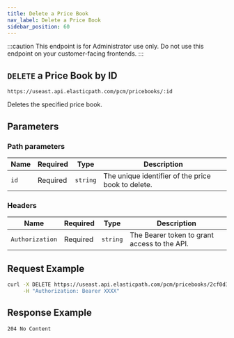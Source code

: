```yaml
---
title: Delete a Price Book
nav_label: Delete a Price Book
sidebar_position: 60
---
```


:::caution
This endpoint is for Administrator use only. Do not use this endpoint on your customer-facing frontends.
:::

## `DELETE` a Price Book by ID

```http
https://useast.api.elasticpath.com/pcm/pricebooks/:id
```

Deletes the specified price book.

## Parameters

### Path parameters

| Name | Required | Type | Description |
| --- | --- | --- | --- |
| `id` | Required | `string` | The unique identifier of the price book to delete. |

### Headers

| Name | Required | Type | Description |
| --- | --- | --- | --- |
| `Authorization` | Required | `string` | The Bearer token to grant access to the API. |

## Request Example

```bash
curl -X DELETE https://useast.api.elasticpath.com/pcm/pricebooks/2cf0d38c-58aa-420d-8658-4385dccea609 \
     -H "Authorization: Bearer XXXX"
```

## Response Example

`204 No Content`
